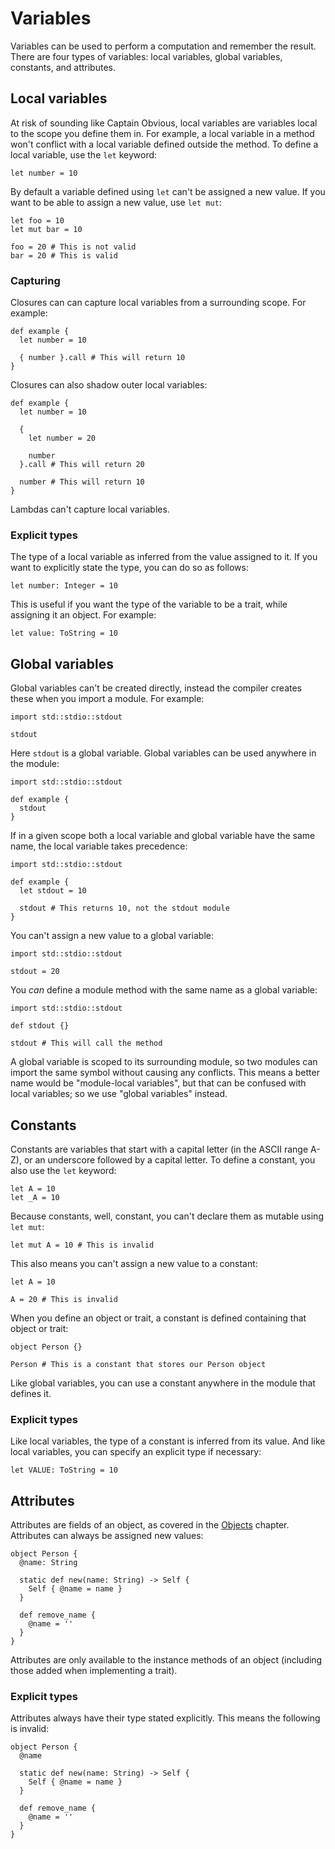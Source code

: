 # Variables

Variables can be used to perform a computation and remember the result. There
are four types of variables: local variables, global variables, constants, and
attributes.

## Local variables

At risk of sounding like Captain Obvious, local variables are variables local to
the scope you define them in. For example, a local variable in a method won't
conflict with a local variable defined outside the method. To define a local
variable, use the `let` keyword:

```inko
let number = 10
```

By default a variable defined using `let` can't be assigned a new value. If you
want to be able to assign a new value, use `let mut`:

```inko
let foo = 10
let mut bar = 10

foo = 20 # This is not valid
bar = 20 # This is valid
```

### Capturing

Closures can can capture local variables from a surrounding scope. For example:

```inko
def example {
  let number = 10

  { number }.call # This will return 10
}
```

Closures can also shadow outer local variables:

```inko
def example {
  let number = 10

  {
    let number = 20

    number
  }.call # This will return 20

  number # This will return 10
}
```

Lambdas can't capture local variables.

### Explicit types

The type of a local variable as inferred from the value assigned to it. If you
want to explicitly state the type, you can do so as follows:

```inko
let number: Integer = 10
```

This is useful if you want the type of the variable to be a trait, while
assigning it an object. For example:

```inko
let value: ToString = 10
```

## Global variables

Global variables can't be created directly, instead the compiler creates these
when you import a module. For example:

```inko
import std::stdio::stdout

stdout
```

Here `stdout` is a global variable. Global variables can be used anywhere in the
module:

```inko
import std::stdio::stdout

def example {
  stdout
}
```

If in a given scope both a local variable and global variable have the same
name, the local variable takes precedence:

```inko
import std::stdio::stdout

def example {
  let stdout = 10

  stdout # This returns 10, not the stdout module
}
```

You can't assign a new value to a global variable:

```inko
import std::stdio::stdout

stdout = 20
```

You _can_ define a module method with the same name as a global variable:

```inko
import std::stdio::stdout

def stdout {}

stdout # This will call the method
```

A global variable is scoped to its surrounding module, so two modules can import
the same symbol without causing any conflicts. This means a better name would be
"module-local variables", but that can be confused with local variables; so we
use "global variables" instead.

## Constants

Constants are variables that start with a capital letter (in the ASCII range
A-Z), or an underscore followed by a capital letter. To define a constant, you
also use the `let` keyword:

```inko
let A = 10
let _A = 10
```

Because constants, well, constant, you can't declare them as mutable using `let
mut`:

```inko
let mut A = 10 # This is invalid
```

This also means you can't assign a new value to a constant:

```inko
let A = 10

A = 20 # This is invalid
```

When you define an object or trait, a constant is defined containing that object
or trait:

```inko
object Person {}

Person # This is a constant that stores our Person object
```

Like global variables, you can use a constant anywhere in the module that
defines it.

### Explicit types

Like local variables, the type of a constant is inferred from its value. And
like local variables, you can specify an explicit type if necessary:

```inko
let VALUE: ToString = 10
```

## Attributes

Attributes are fields of an object, as covered in the [Objects](objects.md)
chapter. Attributes can always be assigned new values:

```inko
object Person {
  @name: String

  static def new(name: String) -> Self {
    Self { @name = name }
  }

  def remove_name {
    @name = ''
  }
}
```

Attributes are only available to the instance methods of an object (including
those added when implementing a trait).

### Explicit types

Attributes always have their type stated explicitly. This means the following is
invalid:

```inko
object Person {
  @name

  static def new(name: String) -> Self {
    Self { @name = name }
  }

  def remove_name {
    @name = ''
  }
}
```

